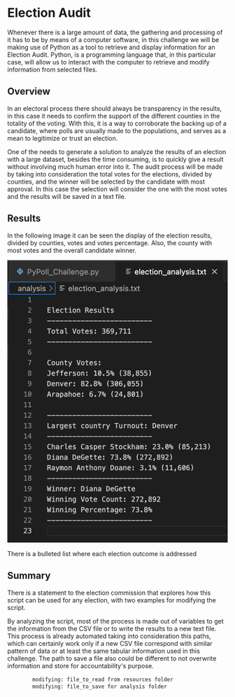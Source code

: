 # Election Audit

Whenever there is a large amount of data, the gathering and processing of it has to be by means of a computer software, in this challenge we will be making use of Python as a tool to retrieve and display information for an Election Audit. Python, is a programming language that, in this particular case, will allow us to interact with the computer to retrieve and modify information from selected files.

## Overview

In an electoral process there should always be transparency in the results, in this case it needs to confirm the support of the different counties in the totality of the voting. With this, it is a way to corroborate the backing up of a candidate, where polls are usually made to the populations, and serves as a mean to legitimize or trust an election. 

One of the needs to generate a solution to analyze the results of an election with a large dataset, besides the time consuming, is to quickly give a result without involving much human error into it. The audit process will be made by taking into consideration the total votes for the elections, divided by counties, and the winner will be selected by the candidate with most approval. In this case the selection will consider the one with the most votes and the results will be saved in a text file.

## Results 

In the following image it can be seen the display of the election results, divided by counties, votes and votes percentage. Also, the county with most votes and the overall candidate winner.

![Election_Audit.png](/Resources/Election_Audit.png)

There is a bulleted list where each election outcome is addressed

## Summary 

There is a statement to the election commission that explores how this script can be used for any election, with two examples for modifying the script.


By analyzing the script, most of the process is made out of variables to get the information from the CSV file or to write the results to a new text file. 
This process is already automated taking into consideration this paths, which can certainly work only if a new CSV file correspond with similar pattern of data or at least the same tabular information used in this challenge. The path to save a file also could be different to not overwrite information and store for accountability's purpose. 

            modifying: file_to_read from resources folder  
            modifying: file_to_save for analysis folder 
